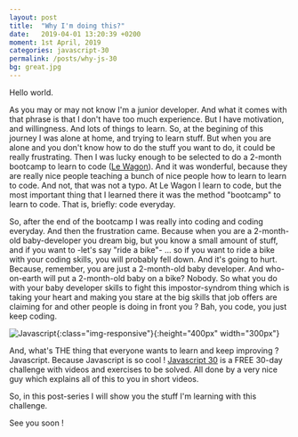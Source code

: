 ```yaml
---
layout: post
title:  "Why I'm doing this?"
date:   2019-04-01 13:20:39 +0200
moment: 1st April, 2019
categories: javascript-30
permalink: /posts/why-js-30
bg: great.jpg
---
```


Hello world.

As you may or may not know I'm a junior developer. And what it comes with that phrase is that I don't have too much experience.
But I have motivation, and willingness. And lots of things to learn.
So, at the begining of this journey I was alone at home, and trying to learn stuff. But when you are alone and you don't know how to do the stuff you want to do, it could be really frustrating. Then I was lucky enough to be selected to do a 2-month bootcamp to learn to code (<a href="https://www.lewagon.com">Le Wagon</a>). And it was wonderful, because they are really nice people teaching a bunch of nice people how to learn to learn to code. And not, that was not a typo. At Le Wagon I learn to code, but the most important thing that I learned there it was the method "bootcamp" to learn to code. That is, briefly: code everyday.

So, after the end of the bootcamp I was really into coding and coding everyday. And then the frustration came. Because when you are a 2-month-old baby-developer you dream big, but you know a small amount of stuff, and if you want to -let's say "ride a bike"- ... so if you want to ride a bike with your coding skills, you will probably fell down. And it's going to hurt. Because, remember, you are just a 2-month-old baby developer. And who-on-earth will put a 2-month-old baby on a bike? Nobody. So what you do with your baby developer skills to fight this impostor-syndrom thing which is taking your heart and making you stare at the big skills that job offers are claiming for and other people is doing in front you ? Bah, you code, you just keep coding.

![Javascript](../assets/images/javascript.jpg){:class="img-responsive"}{:height="400px" width="300px"}

And, what's THE thing that everyone wants to learn and keep improving ? Javascript. Because Javascript is so cool !
 <a href="https://javascript30.com/">Javascript 30</a> is a FREE 30-day challenge with videos and exercises to be solved. All done by a very nice guy which explains all of this to you in short videos.

So, in this post-series I will show you the stuff I'm learning with this challenge.

See you soon !

<!-- {% highlight ruby %}
def print_hi(name)
  puts "Hi, #{name}"
end
print_hi('Tom')
#=> prints 'Hi, Tom' to STDOUT.
{% endhighlight %}
 -->
